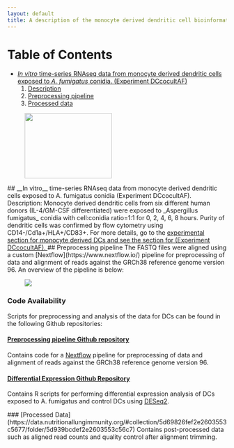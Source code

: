 ```yaml
---
layout: default
title: A description of the monocyte derived dendritic cell bioinformatics pipelines.
---
```


# Table of Contents  
*  [_In vitro_ time-series RNAseq data from monocyte derived dendritic cells exposed to _A. fumigatus_ conidia. (Experiment DCcocultAF)](#invitrotransc)
    1. [Description](#briefdescriptiondccocultaf)  
    2. [Preprocessing pipeline](#preprocessingpipelinedccocultaf)
    3. [Processed data](#processeddatadccocultaf)   


<figure>
    <img  src="https://data.nutritionallungimmunity.org/api/v1/file/5dfbdee7c1b2cfe0661e5620/download?contentDisposition=inline" width="200" height="150"/>
</figure>


<a name="invitrotransc"/>
## __In vitro__ time-series RNAseq data from monocyte derived dendritic cells exposed to A. fumigatus conidia (Experiment DCcocultAF).
<a name="briefdescriptiondccocultaf"/>
Description: Monocyte derived dendritic cells from six different human donors (IL-4/GM-CSF differentiated) were exposed to _Aspergillus fumigatus_ conidia with cell:conidia ratio=1:1 for 0, 2, 4, 6, 8 hours. Purity of dendritic cells was confirmed by flow cytometry using CD14-/Cd1a+/HLA+/CD83+. For more details, go to the <a href="{{ site.baseurl }}{% link model/mddc/mddc_experimental.md %}"> experimental section for monocyte derived DCs and see the section for (Experiment DCcocultAF).


<a name ="preprocessingpipelinedccocultaf">
## Preprocessing pipeline
The FASTQ files were aligned using a custom [Nextflow](https://www.nextflow.io/) pipeline for preprocessing of data and alignment of reads against the GRCh38 reference genome version 96.  An overview of the pipeline is below:

<figure >
    <img  src="https://data.nutritionallungimmunity.org/api/v1/file/5e0e4292c1b2cfe0661e5643/download?contentDisposition=inline" />
</figure>

### Code Availability
Scripts for preprocessing and analysis of the data for DCs can be found in the following Github repositories:

#### [Preprocessing pipeline Github repository](https://github.com/NutritionalLungImmunity/NLI_response_to_Aspergillus_fumigatus_omics_data_analysis/DCvsM_response_to_AF_preprocessing)
Contains code for a [Nextflow](https://www.nextflow.io/) pipeline for preprocessing of data and alignment of reads against the GRCh38 reference genome version 96.
#### [Differential Expression Github Repository](https://github.com/NutritionalLungImmunity/NLI_response_to_Aspergillus_fumigatus_omics_data_analysis/DCvsM_response_to_AF_analysis)
Contains R scripts for performing differential expression analysis of DCs exposed to A. fumigatus and control DCs using [DESeq2](https://bioconductor.org/packages/release/bioc/html/DESeq2.html).

<a name ="#processeddatadccocultaf">
### [Processed Data](https://data.nutritionallungimmunity.org/#collection/5d69826fef2e2603553c5677/folder/5d939bcdef2e2603553c56c7)
Contains post-processed data such as aligned read counts and quality control after alignment trimming.
